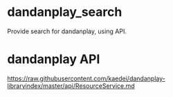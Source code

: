 # dandanplay_search
Provide search for dandanplay, using API.

# dandanplay API
https://raw.githubusercontent.com/kaedei/dandanplay-libraryindex/master/api/ResourceService.md
